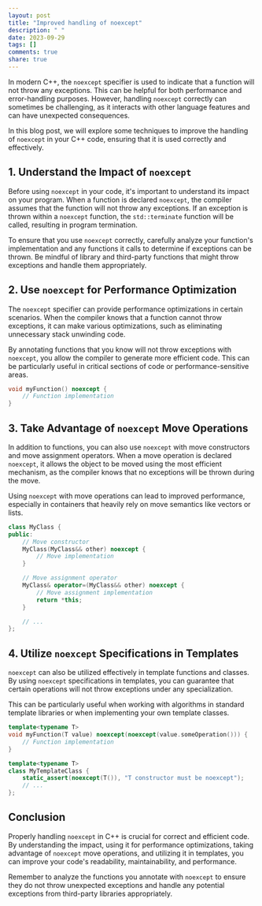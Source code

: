 ```yaml
---
layout: post
title: "Improved handling of noexcept"
description: " "
date: 2023-09-29
tags: []
comments: true
share: true
---
```


In modern C++, the `noexcept` specifier is used to indicate that a function will not throw any exceptions. This can be helpful for both performance and error-handling purposes. However, handling `noexcept` correctly can sometimes be challenging, as it interacts with other language features and can have unexpected consequences.

In this blog post, we will explore some techniques to improve the handling of `noexcept` in your C++ code, ensuring that it is used correctly and effectively.

## 1. Understand the Impact of `noexcept`

Before using `noexcept` in your code, it's important to understand its impact on your program. When a function is declared `noexcept`, the compiler assumes that the function will not throw any exceptions. If an exception is thrown within a `noexcept` function, the `std::terminate` function will be called, resulting in program termination.

To ensure that you use `noexcept` correctly, carefully analyze your function's implementation and any functions it calls to determine if exceptions can be thrown. Be mindful of library and third-party functions that might throw exceptions and handle them appropriately.

## 2. Use `noexcept` for Performance Optimization

The `noexcept` specifier can provide performance optimizations in certain scenarios. When the compiler knows that a function cannot throw exceptions, it can make various optimizations, such as eliminating unnecessary stack unwinding code.

By annotating functions that you know will not throw exceptions with `noexcept`, you allow the compiler to generate more efficient code. This can be particularly useful in critical sections of code or performance-sensitive areas.

```cpp
void myFunction() noexcept {
    // Function implementation
}
```

## 3. Take Advantage of `noexcept` Move Operations

In addition to functions, you can also use `noexcept` with move constructors and move assignment operators. When a move operation is declared `noexcept`, it allows the object to be moved using the most efficient mechanism, as the compiler knows that no exceptions will be thrown during the move.

Using `noexcept` with move operations can lead to improved performance, especially in containers that heavily rely on move semantics like vectors or lists.

```cpp
class MyClass {
public:
    // Move constructor
    MyClass(MyClass&& other) noexcept {
        // Move implementation
    }

    // Move assignment operator
    MyClass& operator=(MyClass&& other) noexcept {
        // Move assignment implementation
        return *this;
    }

    // ...
};
```

## 4. Utilize `noexcept` Specifications in Templates

`noexcept` can also be utilized effectively in template functions and classes. By using `noexcept` specifications in templates, you can guarantee that certain operations will not throw exceptions under any specialization.

This can be particularly useful when working with algorithms in standard template libraries or when implementing your own template classes.

```cpp
template<typename T>
void myFunction(T value) noexcept(noexcept(value.someOperation())) {
    // Function implementation
}

template<typename T>
class MyTemplateClass {
    static_assert(noexcept(T()), "T constructor must be noexcept");
    // ...
};
```

## Conclusion

Properly handling `noexcept` in C++ is crucial for correct and efficient code. By understanding the impact, using it for performance optimizations, taking advantage of `noexcept` move operations, and utilizing it in templates, you can improve your code's readability, maintainability, and performance.

Remember to analyze the functions you annotate with `noexcept` to ensure they do not throw unexpected exceptions and handle any potential exceptions from third-party libraries appropriately.